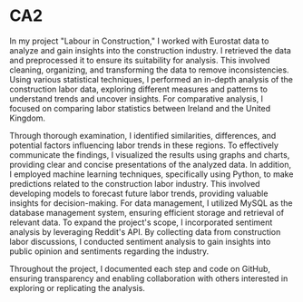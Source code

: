 # CA2
In my project "Labour in Construction," I worked with Eurostat data to analyze and gain insights into the construction industry. I retrieved the data and preprocessed it to ensure its suitability for analysis. This involved cleaning, organizing, and transforming the data to remove inconsistencies. Using various statistical techniques, I performed an in-depth analysis of the construction labor data, exploring different measures and patterns to understand trends and uncover insights. For comparative analysis, I focused on comparing labor statistics between Ireland and the United Kingdom. 

Through thorough examination, I identified similarities, differences, and potential factors influencing labor trends in these regions. To effectively communicate the findings, I visualized the results using graphs and charts, providing clear and concise presentations of the analyzed data. In addition, I employed machine learning techniques, specifically using Python, to make predictions related to the construction labor industry. This involved developing models to forecast future labor trends, providing valuable insights for decision-making. For data management, I utilized MySQL as the database management system, ensuring efficient storage and retrieval of relevant data.
To expand the project's scope, I incorporated sentiment analysis by leveraging Reddit's API. By collecting data from construction labor discussions, I conducted sentiment analysis to gain insights into public opinion and sentiments regarding the industry.

Throughout the project, I documented each step and code on GitHub, ensuring transparency and enabling collaboration with others interested in exploring or replicating the analysis.
